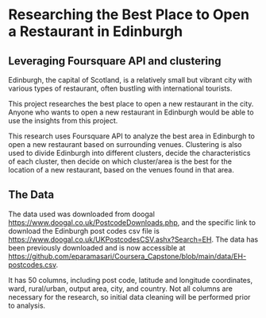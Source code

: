 # Researching the Best Place to Open a Restaurant in Edinburgh

## Leveraging Foursquare API and clustering

Edinburgh, the capital of Scotland, is a relatively small but vibrant city with various types of restaurant, often bustling with international tourists.

This project researches the best place to open a new restaurant in the city. Anyone who wants to open a new restaurant in Edinburgh would be able to use the insights from this project.

This research uses Foursquare API to analyze the best area in Edinburgh to open a new restaurant based on surrounding venues. Clustering is also used to divide Edinburgh into different clusters, decide the characteristics of each cluster, then decide on which cluster/area is the best for the location of a new restaurant, based on the venues found in that area.

## The Data

The data used was downloaded from doogal <https://www.doogal.co.uk/PostcodeDownloads.php>, and the specific link to download the Edinburgh post codes csv file is <https://www.doogal.co.uk/UKPostcodesCSV.ashx?Search=EH>. The data has been previously downloaded and is now accessible at <https://github.com/eparamasari/Coursera_Capstone/blob/main/data/EH-postcodes.csv>.

It has 50 columns, including post code, latitude and longitude coordinates, ward, rural/urban, output area, city, and country. Not all columns are necessary for the research, so initial data cleaning will be performed prior to analysis.
